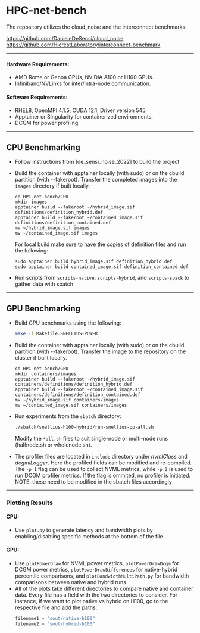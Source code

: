 # HPC-net-bench

The repository utilizes the cloud_noise and the interconnect benchmarks:

https://github.com/DanieleDeSensi/cloud_noise
https://github.com/HicrestLaboratory/interconnect-benchmark

---
#### Hardware Requirements:
- AMD Rome or Genoa CPUs, NVIDIA A100 or H100 GPUs.
- Infiniband/NVLinks for inter/intra-node communication.

#### Software Requirements:
- RHEL8, OpenMPI 4.1.5, CUDA 12.1, Driver version 545.
- Apptainer or Singularity for containerized environments.
- DCGM for power profiling.

---

## CPU Benchmarking

- Follow instructions from [de_sensi_noise_2022] to build the project

- Build the container with apptainer locally (with sudo) or on the cbuild partition (with --fakeroot). Transfer the completed images into the `images` directory if built locally.
    ```
    cd HPC-net-bench/CPU
    mkdir images
    apptainer build --fakeroot ~/hybrid_image.sif definitions/definition_hybrid.def
    apptainer build --fakeroot ~/contained_image.sif definitions/definition_contained.def
    mv ~/hybrid_image.sif images
    mv ~/contained_image.sif images
    ```
    For local build make sure to have the copies of definition files and run the following:
    ```
    sudo apptainer build hybrid_image.sif definition_hybrid.def
    sudo apptainer build contained_image.sif definition_contained.def
    ```

- Run scripts from `scripts-native`, `scripts-hybrid`, and `scripts-spack` to gather data with sbatch



---
## GPU Benchmarking

- Build GPU benchmarks using the following:
    ```bash
    make -f Makefile.SNELLIUS-POWER
    ```
- Build the container with apptainer locally (with sudo) or on the cbuild partition (with --fakeroot). Transfer the image to the repository on the cluster if built locally.
    ```
    cd HPC-net-bench/GPU
    mkdir containers/images
    apptainer build --fakeroot ~/hybrid_image.sif containers/definitions/definition_hybrid.def
    apptainer build --fakeroot ~/contained_image.sif containers/definitions/definition_contained.def
    mv ~/hybrid_image.sif containers/images
    mv ~/contained_image.sif containers/images
    ```

- Run experiments from the `sbatch` directory:
    ```bash
    ./sbatch/snellius-h100-hybrid/run-snellius-pp-all.sh
    ```
    Modify the `*all.sh` files to suit single-node or multi-node runs (halfnode.sh or wholenode.sh).

- The profiler files are located in ```include``` directory under *nvmlClass* and *dcgmiLogger*. Here the profiled fields can be modified and re-compiled. The ```-p 1``` flag can be used to collect NVML metrics, while ```-p 2``` is used to run DCGM profiler metrics. If the flag is ommited, no profiler is initiated. NOTE: these need to be modified in the sbatch files accordingly  


---

### Plotting Results

#### CPU:
- Use `plot.py` to generate latency and bandwidth plots by enabling/disabling specific methods at the bottom of the file.

#### GPU:
- Use `plotPowerDraw` for NVML power metrics, `plotPowerDrawDcgm` for DCGM power metrics, `plotPowerDrawDifferences` for native-hybrid percentile comparisons, and `plotBandwidthMultiPath.py` for bandwidth comparisons between native and hybrid runs.
- All of the plots take different directories to compare native and container data. Every file has a field with the two directories to consider. For instance, if we want to plot native vs hybrid on H100, go to the respective file and add the paths:
    ```python
    filename1 = "sout/native-h100"
    filename2 = "sout/hybrid-h100"
    ```

